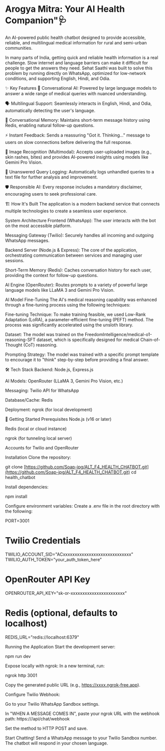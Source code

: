 # Arogya Mitra: Your AI Health Companion"🩺 
An AI-powered public health chatbot designed to provide accessible, reliable, and multilingual medical information for rural and semi-urban communities.

In many parts of India, getting quick and reliable health information is a real challenge. Slow internet and language barriers can make it difficult for people to get the answers they need. Sehat Saathi was built to solve this problem by running directly on WhatsApp, optimized for low-network conditions, and supporting English, Hindi, and Odia.

✨ Key Features
🧠 Conversational AI: Powered by large language models to answer a wide range of medical queries with nuanced understanding.

🗣️ Multilingual Support: Seamlessly interacts in English, Hindi, and Odia, automatically detecting the user's language.

💬 Conversational Memory: Maintains short-term message history using Redis, enabling natural follow-up questions.

⚡ Instant Feedback: Sends a reassuring "Got it. Thinking..." message to users on slow connections before delivering the full response.

📸 Image Recognition (Multimodal): Accepts user-uploaded images (e.g., skin rashes, bites) and provides AI-powered insights using models like Gemini Pro Vision.

📝 Unanswered Query Logging: Automatically logs unhandled queries to a text file for further analysis and improvement.

🛡️ Responsible AI: Every response includes a mandatory disclaimer, encouraging users to seek professional care.

🏗️ How It's Built
The application is a modern backend service that connects multiple technologies to create a seamless user experience.

System Architecture
Frontend (WhatsApp): The user interacts with the bot on the most accessible platform.

Messaging Gateway (Twilio): Securely handles all incoming and outgoing WhatsApp messages.

Backend Server (Node.js & Express): The core of the application, orchestrating communication between services and managing user sessions.

Short-Term Memory (Redis): Caches conversation history for each user, providing the context for follow-up questions.

AI Engine (OpenRouter): Routes prompts to a variety of powerful large language models like LLaMA 3 and Gemini Pro Vision.

AI Model Fine-Tuning
The AI's medical reasoning capability was enhanced through a fine-tuning process using the following techniques:

Fine-tuning Technique: To make training feasible, we used Low-Rank Adaptation (LoRA), a parameter-efficient fine-tuning (PEFT) method. The process was significantly accelerated using the unsloth library.

Dataset: The model was trained on the FreedomIntelligence/medical-o1-reasoning-SFT dataset, which is specifically designed for medical Chain-of-Thought (CoT) reasoning.

Prompting Strategy: The model was trained with a specific prompt template to encourage it to "think" step-by-step before providing a final answer.

🛠️ Tech Stack
Backend: Node.js, Express.js

AI Models: OpenRouter (LLaMA 3, Gemini Pro Vision, etc.)

Messaging: Twilio API for WhatsApp

Database/Cache: Redis

Deployment: ngrok (for local development)

🚀 Getting Started
Prerequisites
Node.js (v16 or later)

Redis (local or cloud instance)

ngrok (for tunneling local server)

Accounts for Twilio and OpenRouter

Installation
Clone the repository:

git clone [https://github.com/Soap-jpg/ALT_F4_HEALTH_CHATBOT.git](https://github.com/Soap-jpg/ALT_F4_HEALTH_CHATBOT.git)
cd health_chatbot

Install dependencies:

npm install

Configure environment variables:
Create a .env file in the root directory with the following:

PORT=3001

# Twilio Credentials
TWILIO_ACCOUNT_SID="ACxxxxxxxxxxxxxxxxxxxxxxxxxxxxx"
TWILIO_AUTH_TOKEN="your_auth_token_here"

# OpenRouter API Key
OPENROUTER_API_KEY="sk-or-xxxxxxxxxxxxxxxxxxxxxxx"

# Redis (optional, defaults to localhost)
REDIS_URL="redis://localhost:6379"

Running the Application
Start the development server:

npm run dev

Expose locally with ngrok:
In a new terminal, run:

ngrok http 3001

Copy the generated public URL (e.g., https://xxxx.ngrok-free.app).

Configure Twilio Webhook:

Go to your Twilio WhatsApp Sandbox settings.

In "WHEN A MESSAGE COMES IN", paste your ngrok URL with the webhook path: https://<your-url>/api/chat/webhook

Set the method to HTTP POST and save.

Start Chatting!
Send a WhatsApp message to your Twilio Sandbox number. The chatbot will respond in your chosen language.
